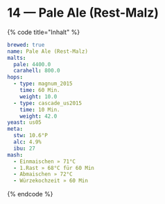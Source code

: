 # 14 — Pale Ale \(Rest-Malz\)

{% code title="Inhalt" %}
```yaml
brewed: true
name: Pale Ale (Rest-Malz)
malts:
  pale: 4400.0
  carahell: 800.0
hops:
  - type: magnum_2015
    time: 60 Min.
    weight: 10.0
  - type: cascade_us2015
    time: 10 Min.
    weight: 42.0
yeast: us05
meta:
  stw: 10.6°P
  alc: 4.9%
  ibu: 27
mash:
  - Einmaischen » 71°C
  - 1.Rast » 68°C für 60 Min
  - Abmaischen » 72°C
  - Würzekochzeit » 60 Min
```
{% endcode %}

